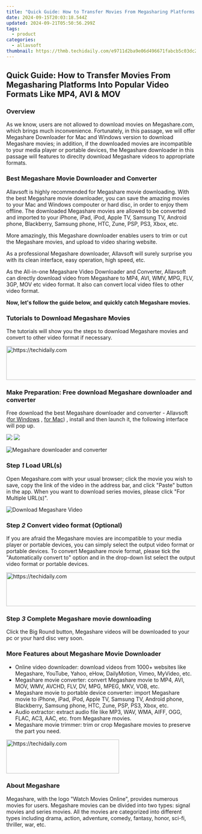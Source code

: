 ```yaml
---
title: "Quick Guide: How to Transfer Movies From Megasharing Platforms Into Popular Video Formats Like MP4, AVI & MOV"
date: 2024-09-15T20:03:18.544Z
updated: 2024-09-21T05:50:56.299Z
tags:
  - product
categories:
  - allavsoft
thumbnail: https://thmb.techidaily.com/e9711d2ba9e06d496671fabcb5c03dc2cfd9b4b1eb26d7f5f5a9a68662ceb542.jpg
---
```


## Quick Guide: How to Transfer Movies From Megasharing Platforms Into Popular Video Formats Like MP4, AVI & MOV

### Overview

As we know, users are not allowed to download movies on Megashare.com, which brings much inconvenience. Fortunately, in this passage, we will offer Megashare Downloader for Mac and Windows version to download Megashare movies; in addition, if the downloaded movies are incompatible to your media player or portable devices, the Megashare downloader in this passage will features to direclty download Megashare videos to appropriate formats.

### Best Megashare Movie Downloader and Converter

Allavsoft is highly recommended for Megashare movie downloading. With the best Megashare movie downloader, you can save the amazing movies to your Mac and Windows compouter or hard disc, in order to enjoy them offline. The downloaded Megashare movies are allowed to be converted and imported to your iPhone, iPad, iPod, Apple TV, Samsung TV, Android phone, Blackberry, Samsung phone, HTC, Zune, PSP, PS3, Xbox, etc.

More amazingly, this Megashare downloader enables users to trim or cut the Megashare movies, and upload to video sharing website.

As a professional Megashare downloader, Allavsoft will surely surprise you with its clean interface, easy operation, high speed, etc.

As the All-in-one Megashare Video Downloader and Converter, Allavsoft can directly download video from Megashare to MP4, AVI, WMV, MPG, FLV, 3GP, MOV etc video format. It also can convert local video files to other video format.

**Now, let's follow the guide below, and quickly catch Megashare movies.**

### Tutorials to Download Megashare Movies

The tutorials will show you the steps to download Megashare movies and convert to other video format if necessary.

<!-- affiliate ads begin -->
<a href="https://aligracehair.sjv.io/c/5597632/2012406/19272" target="_top" id="2012406">
  <img src="//a.impactradius-go.com/display-ad/19272-2012406" border="0" alt="https://techidaily.com" width="728" height="90"/>
</a>
<img height="0" width="0" src="https://aligracehair.sjv.io/i/5597632/2012406/19272" style="position:absolute;visibility:hidden;" border="0" />
<!-- affiliate ads end -->

### Make Preparation: Free download Megashare downloader and converter

Free download the best Megashare downloader and converter - Allavsoft ([for Windows](https://tools.techidaily.com/allavsoft/products/) , [for Mac](https://tools.techidaily.com/allavsoft/products/)) , install and then launch it, the following interface will pop up.

[![](https://www.allavsoft.com/how-to/../images/how-to/free-download-win.jpg)](https://tools.techidaily.com/allavsoft/products/) [![](https://www.allavsoft.com/how-to/../images/how-to/free-download-mac.jpg)](https://tools.techidaily.com/allavsoft/products/)

![Megashare downloader and converter](https://www.allavsoft.com/how-to/../images/allavsoft/screen-shot-600.jpg)

### Step _1_ Load URL(s)

Open Megashare.com with your usual browser; click the movie you wish to save, copy the link of the video in the address bar, and click "Paste" button in the app. When you want to download series movies, please click "For Multiple URL(s)".

![Download Megashare Video](https://www.allavsoft.com/how-to/../images/how-to/megashare-video-downloader-converter/megashare-video-download.jpg)

### Step _2_ Convert video format (Optional)

If you are afraid the Megashare movies are incompatible to your media player or portable devices, you can simply select the output video format or portable devices. To convert Megashare movie format, please tick the "Automatically convert to" option and in the drop-down list select the output video format or portable devices.

<!-- affiliate ads begin -->
<a href="https://appsumo.8odi.net/c/5597632/2123734/7443" target="_top" id="2123734">
  <img src="//a.impactradius-go.com/display-ad/7443-2123734" border="0" alt="https://techidaily.com" width="728" height="90"/>
</a>
<img height="0" width="0" src="https://appsumo.8odi.net/i/5597632/2123734/7443" style="position:absolute;visibility:hidden;" border="0" />
<!-- affiliate ads end -->

### Step _3_ Complete Megashare movie downloading

Click the Big Round button, Megashare videos will be downloaded to your pc or your hard disc very soon.

### More Features about Megashare Movie Downloader

* Online video downloader: download videos from 1000+ websites like Megashare, YouTube, Yahoo, eHow, DailyMotion, Vimeo, MyVideo, etc.
* Megashare movie converter: convert Megashare movie to MP4, AVI, MOV, WMV, AVCHD, FLV, DV, MPG, MPEG, MKV, VOB, etc.
* Megashare movie to portable device converter: import Megashare movie to iPhone, iPad, iPod, Apple TV, Samsung TV, Android phone, Blackberry, Samsung phone, HTC, Zune, PSP, PS3, Xbox, etc.
* Audio extractor: extract audio file like MP3, WAV, WMA, AIFF, OGG, FLAC, AC3, AAC, etc. from Megashare movies.
* Megashare movie trimmer: trim or crop Megashare movies to preserve the part you need.

<!-- affiliate ads begin -->
<a href="https://aligracehair.sjv.io/c/5597632/2006928/19272" target="_top" id="2006928">
  <img src="//a.impactradius-go.com/display-ad/19272-2006928" border="0" alt="https://techidaily.com" width="300" height="90"/>
</a>
<img height="0" width="0" src="https://aligracehair.sjv.io/i/5597632/2006928/19272" style="position:absolute;visibility:hidden;" border="0" />
<!-- affiliate ads end -->

### About Megashare

Megashare, with the logo "Watch Movies Online", provides numerous movies for users. Megashare movies can be divided into two types: signal movies and series movies. All the movies are categorized into different types including drama, action, adventure, comedy, fantasy, honor, sci-fi, thriller, war, etc.

<ins class="adsbygoogle"
     style="display:block"
     data-ad-format="autorelaxed"
     data-ad-client="ca-pub-7571918770474297"
     data-ad-slot="1223367746"></ins>

<ins class="adsbygoogle"
     style="display:block"
     data-ad-client="ca-pub-7571918770474297"
     data-ad-slot="8358498916"
     data-ad-format="auto"
     data-full-width-responsive="true"></ins>



